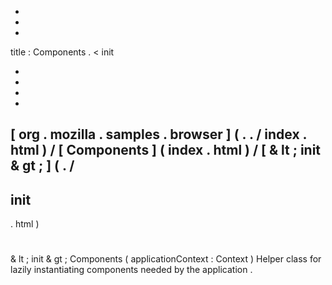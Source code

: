 -
-
-
title
:
Components
.
<
init
>
-
-
-
-
[
org
.
mozilla
.
samples
.
browser
]
(
.
.
/
index
.
html
)
/
[
Components
]
(
index
.
html
)
/
[
&
lt
;
init
&
gt
;
]
(
.
/
-
init
-
.
html
)
#
&
lt
;
init
&
gt
;
Components
(
applicationContext
:
Context
)
Helper
class
for
lazily
instantiating
components
needed
by
the
application
.
